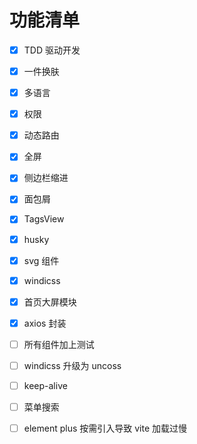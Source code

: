 # 功能清单

- [x] TDD 驱动开发

- [x] 一件换肤

- [x] 多语言

- [x] 权限

- [x] 动态路由

- [x] 全屏

- [x] 侧边栏缩进

- [x] 面包屑

- [x] TagsView

- [x] husky

- [x] svg 组件

- [x] windicss

- [x] 首页大屏模块

- [x] axios 封装

- [ ] 所有组件加上测试

- [ ] windicss 升级为 uncoss

- [ ] keep-alive

- [ ] 菜单搜索

- [ ] element plus 按需引入导致 vite 加载过慢

